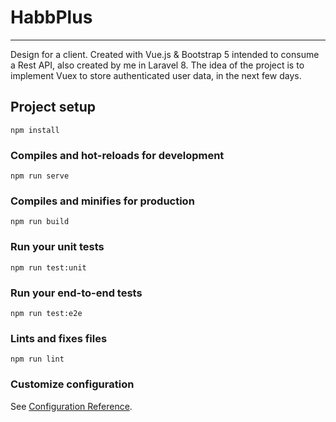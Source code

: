 # HabbPlus
-------------
Design for a client.
Created with Vue.js & Bootstrap 5 intended to consume a Rest API, also created by me in Laravel 8.
The idea of the project is to implement Vuex to store authenticated user data, in the next few days.

## Project setup
```
npm install
```

### Compiles and hot-reloads for development
```
npm run serve
```

### Compiles and minifies for production
```
npm run build
```

### Run your unit tests
```
npm run test:unit
```

### Run your end-to-end tests
```
npm run test:e2e
```

### Lints and fixes files
```
npm run lint
```

### Customize configuration
See [Configuration Reference](https://cli.vuejs.org/config/).
